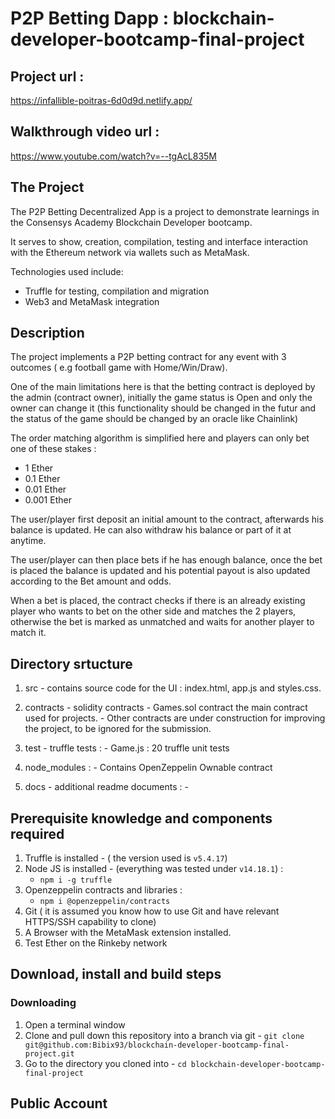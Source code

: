 # P2P Betting Dapp : blockchain-developer-bootcamp-final-project

## Project url : 

https://infallible-poitras-6d0d9d.netlify.app/

## Walkthrough video url : 

https://www.youtube.com/watch?v=--tgAcL835M

## The Project

The P2P Betting Decentralized App is a project to demonstrate learnings in the Consensys Academy Blockchain Developer bootcamp.

It serves to show, creation, compilation, testing and interface interaction with the Ethereum network via wallets such as MetaMask.

Technologies used include:

- Truffle for testing, compilation and migration
- Web3 and MetaMask integration

## Description 

The project implements a P2P betting contract for any event with 3 outcomes ( e.g football game with Home/Win/Draw).

One of the main limitations here is that the betting contract is deployed by the admin (contract owner), initially the game status is Open and only the owner can change it (this functionality should be changed in the futur and the status of the game should be changed by an oracle like Chainlink)

The order matching algorithm is simplified here and players can only bet one of these stakes :
  - 1 Ether
  - 0.1 Ether
  - 0.01 Ether
  - 0.001 Ether

The user/player first deposit an initial amount to the contract, afterwards his balance is updated. He can also withdraw his balance or part of it at anytime.

The user/player can then place bets if he has enough balance, once the bet is placed the balance is updated and his potential payout is also updated according to the Bet amount and odds.

When a bet is placed, the contract checks if there is an already existing player who wants to bet on the other side and matches the 2 players, otherwise the bet is marked as unmatched and waits for another player to match it.
 
## Directory srtucture
  1. src - contains source code for the UI : index.html, app.js and styles.css.


  2. contracts - solidity contracts
    - Games.sol contract the main contract used for projects.
    - Other contracts are under construction for improving the project, to be ignored for the submission.
    
  3. test - truffle tests : 
    - Game.js : 20 truffle unit tests
   
  4. node_modules :
    - Contains OpenZeppelin Ownable contract

  5. docs - additional readme documents :
    - 
    
    
## Prerequisite knowledge and components required
1. Truffle is installed - ( the version used is `v5.4.17`)
2. Node JS is installed - (everything was tested under `v14.18.1`) :
	- `npm i -g truffle`
3. Openzeppelin contracts and libraries :
	- `npm i @openzeppelin/contracts`
5. Git ( it is assumed you know how to use Git and have relevant HTTPS/SSH capability to clone)
6. A Browser with the MetaMask extension installed. 
7. Test Ether on the Rinkeby network

## Download, install and build steps
### Downloading
1. Open a terminal window
2. Clone and pull down this repository into a branch via git - `git clone git@github.com:Bibix93/blockchain-developer-bootcamp-final-project.git`
3. Go to the directory you cloned into - `cd blockchain-developer-bootcamp-final-project`

<!-- ### Building the solution for the first time

1. In the terminal window type in the command `npm install`
2. This should install a fair amount of components
3. Type in `npm audit fix` to fix known vulnerabilities in packages

### Confirm major required components are installed

1. Type in the terminal windows `ganache-cli --version`
	1. This should produce a response like `Ganache CLI v6.10.2 (ganache-core: 2.11.3)`
2. In the `node_modules` folder there should be the following
	1. @openzeppelin
	2. @truffle
	3. @trufflesuite
	4. web3 (and many others with `web3-` prefix)
	5. eth-gas-reporter (for gas tweaking)
	6. solidity-coverage (for checking code coverage)
	
If some of these components are not installed you may need to run:

1. `npm install -g @openzeppelin/contracts`
2. `npm install -g @openzeppelin/truffle-upgrades`
3. `npm install -g truffle`
4. `npm install -g @truffle/hdwallet-provider`
5. `npm install -g solidity-coverage`
6. `npm install -g ganache-cli`
7. `npm install -g web3` -->
    
## Public Account


  

